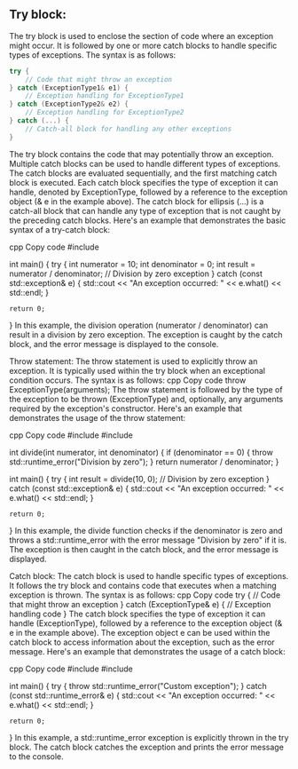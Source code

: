 ## Try block:
The try block is used to enclose the section of code where an exception might occur. It is followed by one or more catch blocks to handle specific types of exceptions. The syntax is as follows:
```cpp
try {
    // Code that might throw an exception
} catch (ExceptionType1& e1) {
    // Exception handling for ExceptionType1
} catch (ExceptionType2& e2) {
    // Exception handling for ExceptionType2
} catch (...) {
    // Catch-all block for handling any other exceptions
}
```
The try block contains the code that may potentially throw an exception.
Multiple catch blocks can be used to handle different types of exceptions. The catch blocks are evaluated sequentially, and the first matching catch block is executed.
Each catch block specifies the type of exception it can handle, denoted by ExceptionType, followed by a reference to the exception object (& e in the example above).
The catch block for ellipsis (...) is a catch-all block that can handle any type of exception that is not caught by the preceding catch blocks.
Here's an example that demonstrates the basic syntax of a try-catch block:

cpp
Copy code
#include <iostream>

int main() {
    try {
        int numerator = 10;
        int denominator = 0;
        int result = numerator / denominator;  // Division by zero exception
    } catch (const std::exception& e) {
        std::cout << "An exception occurred: " << e.what() << std::endl;
    }

    return 0;
}
In this example, the division operation (numerator / denominator) can result in a division by zero exception. The exception is caught by the catch block, and the error message is displayed to the console.

Throw statement:
The throw statement is used to explicitly throw an exception. It is typically used within the try block when an exceptional condition occurs. The syntax is as follows:
cpp
Copy code
throw ExceptionType(arguments);
The throw statement is followed by the type of the exception to be thrown (ExceptionType) and, optionally, any arguments required by the exception's constructor.
Here's an example that demonstrates the usage of the throw statement:

cpp
Copy code
#include <iostream>
#include <stdexcept>

int divide(int numerator, int denominator) {
    if (denominator == 0) {
        throw std::runtime_error("Division by zero");
    }
    return numerator / denominator;
}

int main() {
    try {
        int result = divide(10, 0);  // Division by zero exception
    } catch (const std::exception& e) {
        std::cout << "An exception occurred: " << e.what() << std::endl;
    }

    return 0;
}
In this example, the divide function checks if the denominator is zero and throws a std::runtime_error with the error message "Division by zero" if it is. The exception is then caught in the catch block, and the error message is displayed.

Catch block:
The catch block is used to handle specific types of exceptions. It follows the try block and contains code that executes when a matching exception is thrown. The syntax is as follows:
cpp
Copy code
try {
    // Code that might throw an exception
} catch (ExceptionType& e) {
    // Exception handling code
}
The catch block specifies the type of exception it can handle (ExceptionType), followed by a reference to the exception object (& e in the example above).
The exception object e can be used within the catch block to access information about the exception, such as the error message.
Here's an example that demonstrates the usage of a catch block:

cpp
Copy code
#include <iostream>
#include <stdexcept>

int main() {
    try {
        throw std::runtime_error("Custom exception");
    } catch (const std::runtime_error& e) {
        std::cout << "An exception occurred: " << e.what() << std::endl;
    }

    return 0;
}
In this example, a std::runtime_error exception is explicitly thrown in the try block. The catch block catches the exception and prints the error message to the console.
